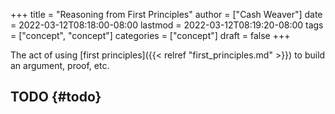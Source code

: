 +++
title = "Reasoning from First Principles"
author = ["Cash Weaver"]
date = 2022-03-12T08:18:00-08:00
lastmod = 2022-03-12T08:19:20-08:00
tags = ["concept", "concept"]
categories = ["concept"]
draft = false
+++

The act of using [first principles]({{< relref "first_principles.md" >}}) to build an argument, proof, etc.


## TODO {#todo}
